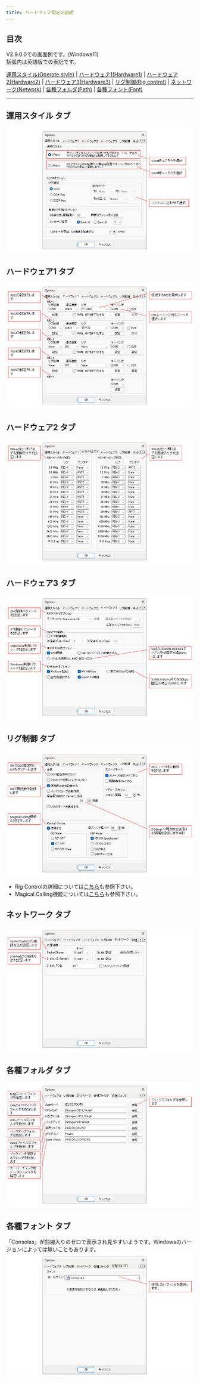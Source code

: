 ```yaml
---
title: ハードウェア設定の説明
---
```


## 目次

V2.9.0.0での画面例です。(Windows11)  
括弧内は英語版での表記です。  

[運用スタイル(Operate style)](%E8%A8%AD%E5%AE%9AV29_%E3%83%8F%E3%83%BC%E3%83%89%E3%82%A6%E3%82%A7%E3%82%A2#%E9%81%8B%E7%94%A8%E3%82%B9%E3%82%BF%E3%82%A4%E3%83%AB-%E3%82%BF%E3%83%96) |
[ハードウェア1(Hardware1)](%E8%A8%AD%E5%AE%9AV29_%E3%83%8F%E3%83%BC%E3%83%89%E3%82%A6%E3%82%A7%E3%82%A2#%E3%83%8F%E3%83%BC%E3%83%89%E3%82%A6%E3%82%A7%E3%82%A21-%E3%82%BF%E3%83%96) |
[ハードウェア2(Hardware2)](%E8%A8%AD%E5%AE%9AV29_%E3%83%8F%E3%83%BC%E3%83%89%E3%82%A6%E3%82%A7%E3%82%A2#%E3%83%8F%E3%83%BC%E3%83%89%E3%82%A6%E3%82%A7%E3%82%A22-%E3%82%BF%E3%83%96) |
[ハードウェア3(Hardware3)](%E8%A8%AD%E5%AE%9AV29_%E3%83%8F%E3%83%BC%E3%83%89%E3%82%A6%E3%82%A7%E3%82%A2#%E3%83%8F%E3%83%BC%E3%83%89%E3%82%A6%E3%82%A7%E3%82%A23-%E3%82%BF%E3%83%96) |
[リグ制御(Rig control)](%E8%A8%AD%E5%AE%9AV29_%E3%83%8F%E3%83%BC%E3%83%89%E3%82%A6%E3%82%A7%E3%82%A2#%E3%83%AA%E3%82%B0%E5%88%B6%E5%BE%A1-%E3%82%BF%E3%83%96) |
[ネットワーク(Network)](%E8%A8%AD%E5%AE%9AV29_%E3%83%8F%E3%83%BC%E3%83%89%E3%82%A6%E3%82%A7%E3%82%A2#%E3%83%8D%E3%83%83%E3%83%88%E3%83%AF%E3%83%BC%E3%82%AF-%E3%82%BF%E3%83%96) |
[各種フォルダ(Path)](%E8%A8%AD%E5%AE%9AV29_%E3%83%8F%E3%83%BC%E3%83%89%E3%82%A6%E3%82%A7%E3%82%A2#%E5%90%84%E7%A8%AE%E3%83%95%E3%82%A9%E3%83%AB%E3%83%80-%E3%82%BF%E3%83%96) |
[各種フォント(Font)](%E8%A8%AD%E5%AE%9AV29_%E3%83%8F%E3%83%BC%E3%83%89%E3%82%A6%E3%82%A7%E3%82%A2#%E5%90%84%E7%A8%AE%E3%83%95%E3%82%A9%E3%83%B3%E3%83%88-%E3%82%BF%E3%83%96)

***

## 運用スタイル タブ

![OperateStyle](https://raw.githubusercontent.com/nextzlog/use.zlog.org/master/images/v29_operate_style.png)

## ハードウェア1 タブ

![Hardware1](https://raw.githubusercontent.com/nextzlog/use.zlog.org/master/images/v29_hardware1.png)

## ハードウェア2 タブ

![Hardware2](https://raw.githubusercontent.com/nextzlog/use.zlog.org/master/images/v29_hardware2.png)

## ハードウェア3 タブ

![Hardware3](https://raw.githubusercontent.com/nextzlog/use.zlog.org/master/images/v29_hardware3.png)

## リグ制御 タブ

![Rig control](https://raw.githubusercontent.com/nextzlog/use.zlog.org/master/images/v29_rigcontrol.png)

* Rig Controlの詳細については[こちら](%E3%83%AA%E3%82%B0%E3%82%B3%E3%83%B3%E3%83%88%E3%83%AD%E3%83%BC%E3%83%AB)も参照下さい。
* Magical Calling機能については[こちら](Magical-Calling%E6%A9%9F%E8%83%BD)も参照下さい。

## ネットワーク タブ

![Network](https://raw.githubusercontent.com/nextzlog/use.zlog.org/master/images/v29_network.png)

## 各種フォルダ タブ

![Path](https://raw.githubusercontent.com/nextzlog/use.zlog.org/master/images/v29_path.png)

## 各種フォント タブ
「Consolas」が斜線入りのゼロで表示され見やすいようです。Windowsのバージョンによっては無いこともあります。  
![Font](https://raw.githubusercontent.com/nextzlog/use.zlog.org/master/images/v29_font.png)

